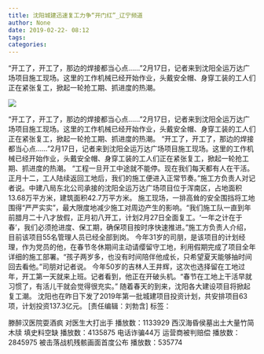 ```yaml
---
title: 沈阳城建迅速复工力争“开门红”_辽宁频道
author: None
date: 2019-02-22- 08:12
tags: 
categories: 
---
```

“开工了，开工了，那边的焊接都当心点……”2月17日，记者来到沈阳全运万达广场项目施工现场。这里的工作机械已经开始作业，头戴安全帽、身穿工装的工人们正在紧张复工，掀起一轮抢工期、抓进度的热潮。
<!-- more -->
                
<img align="center" border="0" src="http://p2.ifengimg.com/a/2016/0810/204c433878d5cf9size1_w16_h16.png" />
                
            
“开工了，开工了，那边的焊接都当心点……”2月17日，记者来到沈阳全运万达广场项目施工现场。这里的工作机械已经开始作业，头戴安全帽、身穿工装的工人们正在紧张复工，掀起一轮抢工期、抓进度的热潮。
“开工了，开工了，那边的焊接都当心点……”2月17日，记者来到沈阳全运万达广场项目施工现场。这里的工作机械已经开始作业，头戴安全帽、身穿工装的工人们正在紧张复工，掀起一轮抢工期、抓进度的热潮。
“工程一旦开工中途就不能停。现在我们每天都有人在干活。正月十二，工人陆续返回工地后，我们的施工便进入正常节奏。”施工方负责人对记者说。中建八局东北公司承接的沈阳全运万达广场项目位于浑南区，占地面积13.68万平方米，建筑面积42.7万平方米。
施工现场，一排高耸的安全围挡将工地围得“严严实实”，最大限度地减少施工对周边产生的影响。“我们施工队一直到年前腊月二十八才放假，正月初八开工，计划2月27日全面复工。‘一年之计在于春’，我们必须抢进度、保工期，确保项目按时序快速推进。”施工方负责人介绍，目前该项目55名管理人员已经全部到岗。
今年31岁的司朋，是该项目的计划经理，作为党员的他，在春节冬休期间主动请缨留守工地，利用假期完成了项目全年详细的施工部署。“孩子两岁多，也没有时间陪伴他成长，只希望夏天能够抽时间回去看他。”司朋对记者说。
今年50岁的吉林人王井辉，这次也选择留在工地过年，开工第一天就来上班。记者看到，他正在开破头机。“春节在工地上干活早就习惯了，有活儿干就会觉得很充实。”
随着春天的到来，沈阳各大建设项目将掀起复工潮。
沈阳也在昨日下发了2019年第一批城建项目投资计划，共安排项目63项，计划投资137.3亿元。
[责任编辑：刘勃含]
标签：
 
             
滕醉汉医院耍酒疯 对医生大打出手
播放数：1133929
西汉海昏侯墓出土大量竹简木牍 填史料空缺
播放数：4135875
电话诈骗44万 运营商被判赔偿
播放数：2845975
被击落战机残骸画面首度公布
播放数：535774
